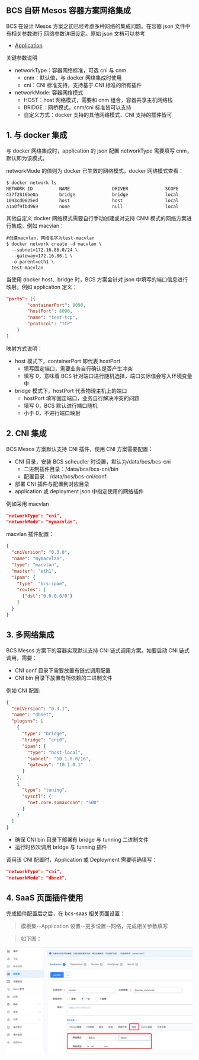 ## BCS 自研 Mesos 容器方案网络集成

BCS 在设计 Mesos 方案之初已经考虑多种网络的集成问题。在容器 json 文件中有相关参数进行
网络参数详细设定。原始 json 文档可以参考

* [Application](https://github.com/Tencent/bk-bcs/blob/master/docs/templates/mesos-artifact/application.md)

关键参数说明

* networkType：容器网络标准，可选 cni 与 cnm
  * cnm：默认值，与 docker 网络集成时使用
  * cni：CNI 标准支持，支持基于 CNI 标准的所有插件
* networkMode: 容器网络模式
  * HOST：host 网络模式，需要和 cnm 组合，容器共享主机网络栈
  * BRIDGE：网桥模式，cnm/cni 标准皆可以支持
  * 自定义方式：docker 支持的其他网络模式、CNI 支持的插件皆可


## 1. 与 docker 集成

与 docker 网络集成时，application 的 json 配置 networkType 需要填写 cnm，默认即为该模式。

networkMode 的值则为 docker 已生效的网络模式，docker 网络模式查看：

```shell
$ docker network ls 
NETWORK ID          NAME                DRIVER              SCOPE
437f2816be0a        bridge              bridge              local               
1093cd0625ed        host                host                local               
a1a0f9fbd969        none                null                local
```

其他自定义 docker 网络模式需要自行手动创建或对支持 CNM 模式的网络方案进行集成，例如 macvlan：

```shell
#创建macvlan，网络名字为test-macvlan
$ docker network create -d macvlan \
  --subnet=172.16.86.0/24 \
  --gateway=172.16.86.1 \
  -o parent=eth1 \
  test-macvlan
```

当使用 docker host、bridge 时，BCS 方案会针对 json 中填写的端口信息进行映射。例如 application 定义：

```json
"ports": [{
        "containerPort": 8090,
        "hostPort": 8090,
        "name": "test-tcp",
        "protocol": "TCP"
    }
]
```

映射方式说明：
* host 模式下，containerPort 即代表 hostPort
  * 填写固定端口，需要业务自行确认是否产生冲突
  * 填写 0，意味着 BCS 针对端口进行随机选择，端口实际值会写入环境变量中
* bridge 模式下，hostPort 代表物理主机上的端口
  * hostPort 填写固定端口，业务自行解决冲突的问题
  * 填写 0，BCS 默认进行端口随机
  * 小于 0，不进行端口映射

## 2. CNI 集成

BCS Mesos 方案默认支持 CNI 插件，使用 CNI 方案需要配置：

* CNI 目录，安装 BCS scheudler 时设置，默认为/data/bcs/bcs-cni
  * 二进制插件目录：/data/bcs/bcs-cni/bin
  * 配置目录：/data/bcs/bcs-cni/conf
* 部署 CNI 插件与配置到对应目录
* application 或 deployment json 中指定使用的网络插件

例如采用 macvlan

```json
"networkType": "cni",
"networkMode": "mymacvlan",
```

macvlan 插件配置：

```json
{
  "cniVersion": "0.3.0",
  "name": "mymacvlan",
  "type": "macvlan",
  "master": "eth1",
  "ipam": {
    "type": "bcs-ipam",
    "routes": [
      {"dst":"0.0.0.0/0"}
    ]
  }
}
```

## 3. 多网络集成

BCS Mesos 方案下的容器实现默认支持 CNI 链式调用方案。如要启动 CNI 链式调用，需要：

* CNI conf 目录下需要放置有链式调用配置
* CNI bin 目录下放置有所依赖的二进制文件

例如 CNI 配置:

```json
{
  "cniVersion": "0.3.1",
  "name": "dbnet",
  "plugins": [
    {
      "type": "bridge",
      "bridge": "cni0",
      "ipam": {
        "type": "host-local",
        "subnet": "10.1.0.0/16",
        "gateway": "10.1.0.1"
      }
    },
    {
      "type": "tuning",
      "sysctl": {
        "net.core.somaxconn": "500"
      }
    }
  ]
}
```

* 确保 CNI bin 目录下部署有 bridge 与 tunning 二进制文件
* 运行时依次调用 bridge 与 tunning 插件

调用该 CNI 配置时，Application 或 Deployment 需要明确填写：

```json
"networkType": "cni",
"networkMode": "dbnet",
```

## 4. SaaS 页面插件使用

完成插件配置后之后，在 bcs-saas 相关页面设置：

> 模板集--Application 设置--更多设置--网络，完成相关参数填写

> 如下图：

![mesos-CNI](./resource/mesos-cni.png)